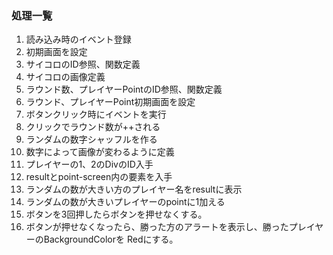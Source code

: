 ### 処理一覧
1. 読み込み時のイベント登録
2. 初期画面を設定
3. サイコロのID参照、関数定義
4. サイコロの画像定義
5. ラウンド数、プレイヤーPointのID参照、関数定義
6. ラウンド、プレイヤーPoint初期画面を設定
7. ボタンクリック時にイベントを実行
8. クリックでラウンド数が++される
9. ランダムの数字シャッフルを作る
10. 数字によって画像が変わるように定義
11. プレイヤーの1、2のDivのID入手
12. resultとpoint-screen内の要素を入手
13. ランダムの数が大きい方のプレイヤー名をresultに表示
14. ランダムの数が大きいプレイヤーのpointに1加える
15. ボタンを3回押したらボタンを押せなくする。
16. ボタンが押せなくなったら、勝った方のアラートを表示し、勝ったプレイヤーのBackgroundColorを  Redにする。